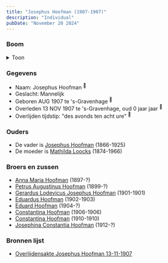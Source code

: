```yaml
---
title: "Josephus Hoofman (1907-1907)"
description: "Individual"
pubDate: "November 20 2024"
---
```


### Boom
<details><summary>Toon</summary>

![test](https://www.plantuml.com/plantuml/svg/ZPBRJW9138RlvoaQkV2AP641NK88Oi1354qyt9BPdSfETdQ6J6SbnF3kLbWFqIZUJTh-xVUtCw8WVQXA8wZGTYczB26LMR7mhhBgr1dd8NXfYLDeWyYrGiYqpmpktbWkmnfAB5Fqj0jHG8ykh9SeldJDZ2I25m40O-SL-ljSPuL5ei6WbDeEXn2BZH27SBiTHMAdEBXqXCky8ZXtxgcKzW0amKKKHUqkG6CIJxlJCVTzUT9er0O6_LIcwtdgGZ3O7qAx0oSFPz0wxlNWp4jPhRwKKb4PCvTMpJFlY5B7F6-QDbm-pA2Ly8X3QhBi6Mqk5yY0DTMr3BasIiALSrb1xr2jfCDGq_4adiH_GNNXRdBBK4STjcK3Mas4_m0xhi7Op2zWW_uAbT9syLQUmEpcaSSalItWbBVMwq33w4KUrcYCMp7aHjJRR3Rh2b4x-GpKIWvmgXr5Ojzrk0O-3hl_IjiJ9T7HDrTx5zAATmv_IlahZT0g_jgl)
</details>

### Gegevens
- Naam: Josephus Hoofman <sup><a href="../s00340/" style="text-decoration:none" title="Overlijdensakte Josephus Hoofman 13-11-1907">:link:</a></sup>
- Geslacht: Mannelijk
- Geboren AUG 1907 te 's-Gravenhage <sup><a href="../s00340/" style="text-decoration:none" title="Overlijdensakte Josephus Hoofman 13-11-1907">:link:</a></sup>
- Overleden 13 NOV 1907 te 's-Gravenhage, oud 0 jaar jaar <sup><a href="../s00340/" style="text-decoration:none" title="Overlijdensakte Josephus Hoofman 13-11-1907">:link:</a></sup>
- Overlijden tijdstip: "des avonds ten acht ure" <sup><a href="../s00340/" style="text-decoration:none" title="Overlijdensakte Josephus Hoofman 13-11-1907">:link:</a></sup>

### Ouders
- De vader is [Josephus Hoofman](../i00025/) (1866-1925)
- De moeder is [Mathilda Loocks](../i00194/) (1874-1966)

### Broers en zussen
- [Anna Maria Hoofman](../i00203/) (1897-?)
- [Petrus Augustinus Hoofman](../i00195/) (1899-?)
- [Gerardus Lodevicus Josephus Hoofman](../i00196/) (1901-1901)
- [Eduardus Hoofman](../i00197/) (1902-1903)
- [Eduard Hoofman](../i00198/) (1904-?)
- [Constantina Hoofman](../i00199/) (1906-1906)
- [Constantina Hoofman](../i00201/) (1910-1910)
- [Josephina Constantia Hoofman](../i00202/) (1912-?)

### Bronnen lijst
- [Overlijdensakte Josephus Hoofman 13-11-1907](../s00340/)